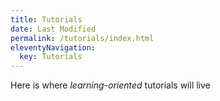 ```yaml
---
title: Tutorials
date: Last Modified
permalink: /tutorials/index.html
eleventyNavigation:
  key: Tutorials
---
```


Here is where _learning-oriented_ tutorials will live
